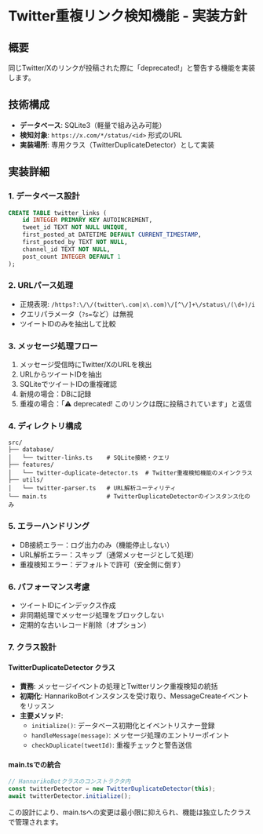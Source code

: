# Twitter重複リンク検知機能 - 実装方針

## 概要

同じTwitter/Xのリンクが投稿された際に「deprecated!」と警告する機能を実装します。

## 技術構成

- **データベース**: SQLite3（軽量で組み込み可能）
- **検知対象**: `https://x.com/*/status/<id>` 形式のURL
- **実装場所**: 専用クラス（TwitterDuplicateDetector）として実装

## 実装詳細

### 1. データベース設計

```sql
CREATE TABLE twitter_links (
    id INTEGER PRIMARY KEY AUTOINCREMENT,
    tweet_id TEXT NOT NULL UNIQUE,
    first_posted_at DATETIME DEFAULT CURRENT_TIMESTAMP,
    first_posted_by TEXT NOT NULL,
    channel_id TEXT NOT NULL,
    post_count INTEGER DEFAULT 1
);
```

### 2. URLパース処理

- 正規表現: `/https?:\/\/(twitter\.com|x\.com)\/[^\/]+\/status\/(\d+)/i`
- クエリパラメータ（`?s=`など）は無視
- ツイートIDのみを抽出して比較

### 3. メッセージ処理フロー

1. メッセージ受信時にTwitter/XのURLを検出
2. URLからツイートIDを抽出
3. SQLiteでツイートIDの重複確認
4. 新規の場合：DBに記録
5. 重複の場合：「⚠️ deprecated! このリンクは既に投稿されています」と返信

### 4. ディレクトリ構成

```
src/
├── database/
│   └── twitter-links.ts    # SQLite接続・クエリ
├── features/
│   └── twitter-duplicate-detector.ts  # Twitter重複検知機能のメインクラス
├── utils/
│   └── twitter-parser.ts   # URL解析ユーティリティ
└── main.ts                 # TwitterDuplicateDetectorのインスタンス化のみ
```

### 5. エラーハンドリング

- DB接続エラー：ログ出力のみ（機能停止しない）
- URL解析エラー：スキップ（通常メッセージとして処理）
- 重複検知エラー：デフォルトで許可（安全側に倒す）

### 6. パフォーマンス考慮

- ツイートIDにインデックス作成
- 非同期処理でメッセージ処理をブロックしない
- 定期的な古いレコード削除（オプション）

### 7. クラス設計

#### TwitterDuplicateDetector クラス

- **責務**: メッセージイベントの処理とTwitterリンク重複検知の統括
- **初期化**: HannarikoBotインスタンスを受け取り、MessageCreateイベントをリッスン
- **主要メソッド**:
  - `initialize()`: データベース初期化とイベントリスナー登録
  - `handleMessage(message)`: メッセージ処理のエントリーポイント
  - `checkDuplicate(tweetId)`: 重複チェックと警告送信

#### main.tsでの統合

```typescript
// HannarikoBotクラスのコンストラクタ内
const twitterDetector = new TwitterDuplicateDetector(this);
await twitterDetector.initialize();
```

この設計により、main.tsへの変更は最小限に抑えられ、機能は独立したクラスで管理されます。
